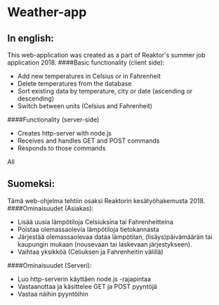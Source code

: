 # Weather-app

## In english:
This web-application was created as a part of Reaktor's summer job application 2018. 
####Basic functionality (client side): 
- Add new temperatures in Celsius or in Fahrenheit
- Delete temperatures from the database
- Sort existing data by temperature, city or date (ascending or descending)
- Switch between units (Celsius and Fahrenheit)

####Functionality (server-side)
- Creates http-server with node.js
- Receives and handles GET and POST commands
- Responds to those commands

All 

## Suomeksi:
Tämä web-ohjelma tehtiin osaksi Reaktorin kesätyöhakemusta 2018.
####Ominaisuudet (Asiakas):
- Lisää uusia lämpötiloja Celsiuksina tai Fahrenheitteina
- Poistaa olemassaolevia lämpötiloja tietokannasta
- Järjestää olemassaolevaa dataa lämpötilan, (lisäys)päivämäärän tai kaupungin mukaan (nousevaan tai laskevaan järjestykseen).
- Vaihtaa yksikköä (Celiuksen ja Fahrenheitin välillä)

####Ominaisuudet (Serveri):
- Luo http-serverin käyttäen node.js -rajapintaa
- Vastaanottaa ja käsittelee GET ja POST pyyntöjä
- Vastaa näihin pyyntöihin
